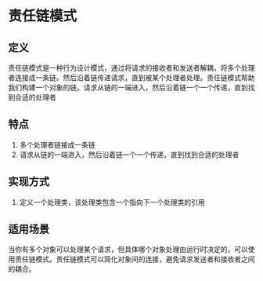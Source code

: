 # 责任链模式
## 定义
责任链模式是一种行为设计模式，通过将请求的接收者和发送者解耦，将多个处理者连接成一条链。然后沿着链传递请求，直到被某个处理者处理。责任链模式帮助我们构建一个对象的链。请求从链的一端进入，然后沿着链一个一个传递，直到找到合适的处理者
## 特点
1. 多个处理者链接成一条链
2. 请求从链的一端进入，然后沿着链一个一个传递，直到找到合适的处理者
## 实现方式
1. 定义一个处理类，该处理类包含一个指向下一个处理类的引用
## 适用场景
当你有多个对象可以处理某个请求，但具体哪个对象处理由运行时决定的，可以使用责任链模式。责任链模式可以简化对象间的连接，避免请求发送者和接收者之间的耦合。